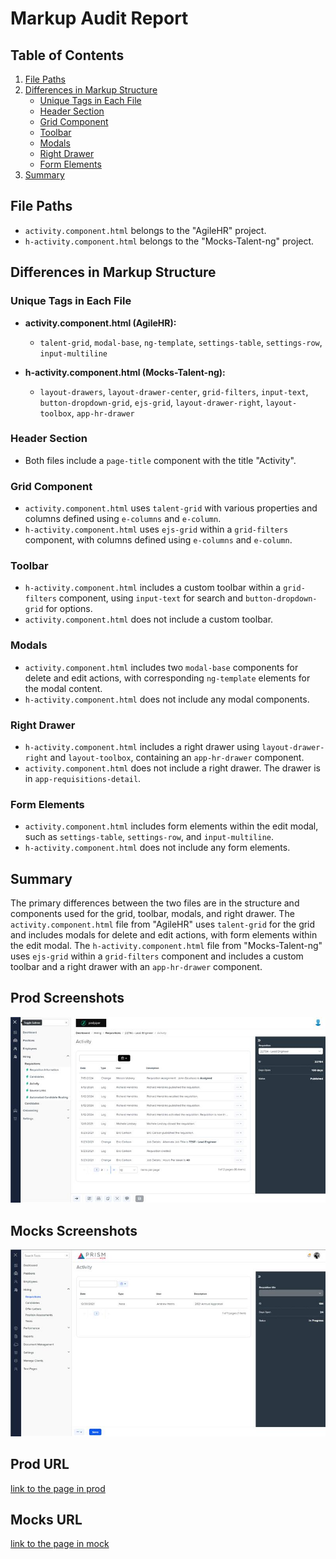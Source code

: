 # Markup Audit Report

## Table of Contents

1. [File Paths](#file-paths)
2. [Differences in Markup Structure](#differences-in-markup-structure)
   - [Unique Tags in Each File](#unique-tags-in-each-file)
   - [Header Section](#header-section)
   - [Grid Component](#grid-component)
   - [Toolbar](#toolbar)
   - [Modals](#modals)
   - [Right Drawer](#right-drawer)
   - [Form Elements](#form-elements)
3. [Summary](#summary)

## File Paths

- `activity.component.html` belongs to the "AgileHR" project.
- `h-activity.component.html` belongs to the "Mocks-Talent-ng" project.

## Differences in Markup Structure

### Unique Tags in Each File

- **activity.component.html (AgileHR):**

  - `talent-grid`, `modal-base`, `ng-template`, `settings-table`, `settings-row`, `input-multiline`

- **h-activity.component.html (Mocks-Talent-ng):**
  - `layout-drawers`, `layout-drawer-center`, `grid-filters`, `input-text`, `button-dropdown-grid`, `ejs-grid`, `layout-drawer-right`, `layout-toolbox`, `app-hr-drawer`

### Header Section

- Both files include a `page-title` component with the title "Activity".

### Grid Component

- `activity.component.html` uses `talent-grid` with various properties and columns defined using `e-columns` and `e-column`.
- `h-activity.component.html` uses `ejs-grid` within a `grid-filters` component, with columns defined using `e-columns` and `e-column`.

### Toolbar

- `h-activity.component.html` includes a custom toolbar within a `grid-filters` component, using `input-text` for search and `button-dropdown-grid` for options.
- `activity.component.html` does not include a custom toolbar.

### Modals

- `activity.component.html` includes two `modal-base` components for delete and edit actions, with corresponding `ng-template` elements for the modal content.
- `h-activity.component.html` does not include any modal components.

### Right Drawer

- `h-activity.component.html` includes a right drawer using `layout-drawer-right` and `layout-toolbox`, containing an `app-hr-drawer` component.
- `activity.component.html` does not include a right drawer. The drawer is in `app-requisitions-detail`.

### Form Elements

- `activity.component.html` includes form elements within the edit modal, such as `settings-table`, `settings-row`, and `input-multiline`.
- `h-activity.component.html` does not include any form elements.

## Summary

The primary differences between the two files are in the structure and components used for the grid, toolbar, modals, and right drawer. The `activity.component.html` file from "AgileHR" uses `talent-grid` for the grid and includes modals for delete and edit actions, with form elements within the edit modal. The `h-activity.component.html` file from "Mocks-Talent-ng" uses `ejs-grid` within a `grid-filters` component and includes a custom toolbar and a right drawer with an `app-hr-drawer` component.

## Prod Screenshots

![Alt Text](./img-dev.jpg)

## Mocks Screenshots

![Alt Text](./img-mocks.jpg)

## Prod URL

[link to the page in prod](https://piedpiper.agilehr.net/hiring/requisitions/requisition_1wzdr73jygxr8stqr01mx6tna3/activity)

## Mocks URL

[link to the page in mock](http://localhost:4340/hiring/requisitions/:id/h-activity)
